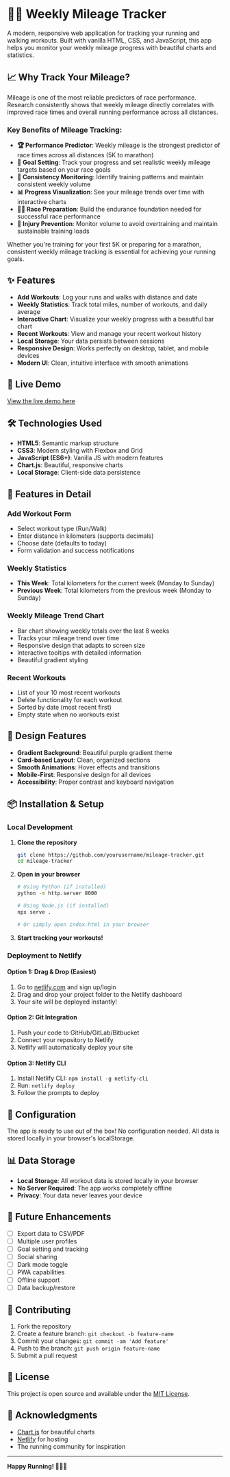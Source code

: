 # 🏃‍♂️ Weekly Mileage Tracker

A modern, responsive web application for tracking your running and walking workouts. Built with vanilla HTML, CSS, and JavaScript, this app helps you monitor your weekly mileage progress with beautiful charts and statistics.

## 📈 Why Track Your Mileage?

Mileage is one of the most reliable predictors of race performance. Research consistently shows that weekly mileage directly correlates with improved race times and overall running performance across all distances.

### Key Benefits of Mileage Tracking:

- **🏆 Performance Predictor**: Weekly mileage is the strongest predictor of race times across all distances (5K to marathon)
- **🎯 Goal Setting**: Track your progress and set realistic weekly mileage targets based on your race goals
- **🔄 Consistency Monitoring**: Identify training patterns and maintain consistent weekly volume
- **📊 Progress Visualization**: See your mileage trends over time with interactive charts
- **🏃‍♂️ Race Preparation**: Build the endurance foundation needed for successful race performance
- **💪 Injury Prevention**: Monitor volume to avoid overtraining and maintain sustainable training loads

Whether you're training for your first 5K or preparing for a marathon, consistent weekly mileage tracking is essential for achieving your running goals.

## ✨ Features

- **Add Workouts**: Log your runs and walks with distance and date
- **Weekly Statistics**: Track total miles, number of workouts, and daily average
- **Interactive Chart**: Visualize your weekly progress with a beautiful bar chart
- **Recent Workouts**: View and manage your recent workout history
- **Local Storage**: Your data persists between sessions
- **Responsive Design**: Works perfectly on desktop, tablet, and mobile devices
- **Modern UI**: Clean, intuitive interface with smooth animations

## 🚀 Live Demo

[View the live demo here](https://melodious-kelpie-e6401e.netlify.app/)

## 🛠️ Technologies Used

- **HTML5**: Semantic markup structure
- **CSS3**: Modern styling with Flexbox and Grid
- **JavaScript (ES6+)**: Vanilla JS with modern features
- **Chart.js**: Beautiful, responsive charts
- **Local Storage**: Client-side data persistence

## 📱 Features in Detail

### Add Workout Form
- Select workout type (Run/Walk)
- Enter distance in kilometers (supports decimals)
- Choose date (defaults to today)
- Form validation and success notifications

### Weekly Statistics
- **This Week**: Total kilometers for the current week (Monday to Sunday)
- **Previous Week**: Total kilometers from the previous week (Monday to Sunday)

### Weekly Mileage Trend Chart
- Bar chart showing weekly totals over the last 8 weeks
- Tracks your mileage trend over time
- Responsive design that adapts to screen size
- Interactive tooltips with detailed information
- Beautiful gradient styling

### Recent Workouts
- List of your 10 most recent workouts
- Delete functionality for each workout
- Sorted by date (most recent first)
- Empty state when no workouts exist

## 🎨 Design Features

- **Gradient Background**: Beautiful purple gradient theme
- **Card-based Layout**: Clean, organized sections
- **Smooth Animations**: Hover effects and transitions
- **Mobile-First**: Responsive design for all devices
- **Accessibility**: Proper contrast and keyboard navigation

## 📦 Installation & Setup

### Local Development

1. **Clone the repository**
   ```bash
   git clone https://github.com/yourusername/mileage-tracker.git
   cd mileage-tracker
   ```

2. **Open in your browser**
   ```bash
   # Using Python (if installed)
   python -m http.server 8000
   
   # Using Node.js (if installed)
   npx serve .
   
   # Or simply open index.html in your browser
   ```

3. **Start tracking your workouts!**

### Deployment to Netlify

#### Option 1: Drag & Drop (Easiest)
1. Go to [netlify.com](https://netlify.com) and sign up/login
2. Drag and drop your project folder to the Netlify dashboard
3. Your site will be deployed instantly!

#### Option 2: Git Integration
1. Push your code to GitHub/GitLab/Bitbucket
2. Connect your repository to Netlify
3. Netlify will automatically deploy your site

#### Option 3: Netlify CLI
1. Install Netlify CLI: `npm install -g netlify-cli`
2. Run: `netlify deploy`
3. Follow the prompts to deploy

## 🔧 Configuration

The app is ready to use out of the box! No configuration needed. All data is stored locally in your browser's localStorage.

## 📊 Data Storage

- **Local Storage**: All workout data is stored locally in your browser
- **No Server Required**: The app works completely offline
- **Privacy**: Your data never leaves your device

## 🎯 Future Enhancements

- [ ] Export data to CSV/PDF
- [ ] Multiple user profiles
- [ ] Goal setting and tracking
- [ ] Social sharing
- [ ] Dark mode toggle
- [ ] PWA capabilities
- [ ] Offline support
- [ ] Data backup/restore

## 🤝 Contributing

1. Fork the repository
2. Create a feature branch: `git checkout -b feature-name`
3. Commit your changes: `git commit -am 'Add feature'`
4. Push to the branch: `git push origin feature-name`
5. Submit a pull request

## 📄 License

This project is open source and available under the [MIT License](LICENSE).

## 🙏 Acknowledgments

- [Chart.js](https://www.chartjs.org/) for beautiful charts
- [Netlify](https://netlify.com) for hosting
- The running community for inspiration

---

**Happy Running! 🏃‍♂️💨**
